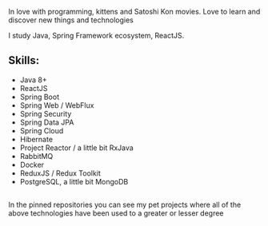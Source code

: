 In love with programming, kittens and Satoshi Kon movies. Love to learn and discover new things and technologies

I study Java, Spring Framework ecosystem, ReactJS.

## Skills:
- Java 8+
- ReactJS
- Spring Boot
- Spring Web / WebFlux
- Spring Security
- Spring Data JPA
- Spring Cloud
- Hibernate
- Project Reactor / a little bit RxJava
- RabbitMQ
- Docker
- ReduxJS / Redux Toolkit
- PostgreSQL, a little bit MongoDB
##

In the pinned repositories you can see my pet projects where all of the above technologies have been used to a greater or lesser degree

